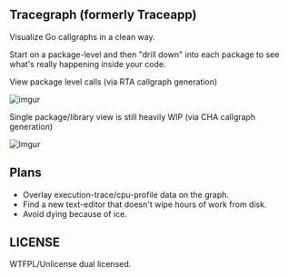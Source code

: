 Tracegraph (formerly Traceapp)
------

Visualize Go callgraphs in a clean way.

Start on a package-level and then "drill down" into each package to see
what's really happening inside your code.

View package level calls (via RTA callgraph generation)

![imgur](http://i.imgur.com/ywjJs9A.png)

Single package/library view is still heavily WIP (via CHA callgraph generation)

![Imgur](http://i.imgur.com/4MUStOX.jpg)

Plans
-----
- Overlay execution-trace/cpu-profile data on the graph.
- Find a new text-editor that doesn't wipe hours of work from disk.
- Avoid dying because of ice.

LICENSE
-----
WTFPL/Unlicense dual licensed.
